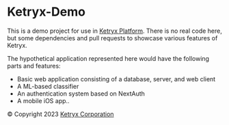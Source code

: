 # Ketryx-Demo

This is a demo project for use in [Ketryx Platform](https://www.ketryx.com/platform). There is no real code here, but some dependencies and pull requests to showcase various features of Ketryx.

The hypothetical application represented here would have the following parts and features:

* Basic web application consisting of a database, server, and web client
* A ML-based classifier
* An authentication system based on NextAuth
* A mobile iOS app..

© Copyright 2023 [Ketryx Corporation](https://www.ketryx.com/)
